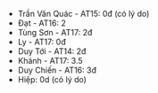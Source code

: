 - Trần Văn Quác - AT15: 0đ (có lý do)
- Đạt - AT16: 2
- Tùng Sơn - AT17: 2đ
- Ly - AT17: 0đ
- Duy Tới - AT14: 2đ
- Khánh - AT17: 3.5
- Duy Chiến - AT16: 3đ
- Hiệp: 0d  (có lý do)
